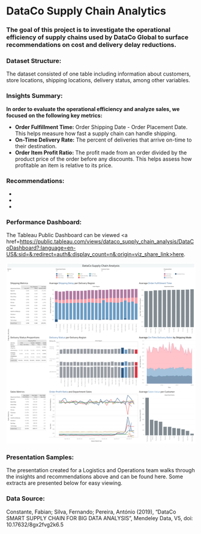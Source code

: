 # DataCo Supply Chain Analytics
 
### The goal of this project is to investigate the operational efficiency of supply chains used by DataCo Global to surface recommendations on cost and delivery delay reductions.

### Dataset Structure:
The dataset consisted of one table including information about customers, store locations, shipping locations, delivery status, among other variables.

### Insights Summary:
**In order to evaluate the operational efficiency and analyze sales, we focused on the following key metrics:**
- **Order Fulfillment Time:** Order Shipping Date - Order Placement Date. This helps measure how fast a supply chain can handle shipping.
- **On-Time Delivery Rate:** The percent of deliveries that arrive on-time to their destination.
- **Order Item Profit Ratio:** The profit made from an order divided by the product price of the order before any discounts. This helps assess how profitable an item is relative to its price.

### Recommendations:
- 
- 
- 

### Performance Dashboard:
The Tableau Public Dashboard can be viewed <a href=https://public.tableau.com/views/dataco_supply_chain_analysis/DataCoDashboard?:language=en-US&:sid=&:redirect=auth&:display_count=n&:origin=viz_share_link>here</a>.

![DataCo Performance Dashboard](dashboard.png)

### Presentation Samples:
The presentation created for a Logistics and Operations team walks through the insights and recommendations above and can be found here. Some extracts are presented below for easy viewing.

### Data Source:
Constante, Fabian; Silva, Fernando; Pereira, António (2019), “DataCo SMART SUPPLY CHAIN FOR BIG DATA ANALYSIS”, Mendeley Data, V5, doi: 10.17632/8gx2fvg2k6.5